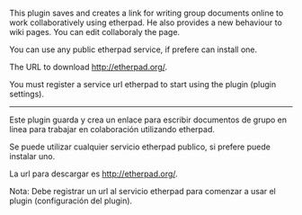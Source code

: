 This plugin saves and creates a link for writing group documents online to work collaboratively using etherpad.
He also provides a new behaviour to wiki pages. You can edit collaboraly the page.

You can use any public etherpad service, if prefere can install one.

The URL to download http://etherpad.org/.

You must register a service url etherpad to start using the plugin (plugin settings).

---------------------------------------------------------------------------------

Este plugin guarda y crea un enlace para escribir documentos de grupo en linea para trabajar en colaboración utilizando etherpad.

Se puede utilizar cualquier servicio etherpad publico, si prefere puede instalar uno.

La url para descargar es http://etherpad.org/.

Nota: Debe registrar un url al servicio etherpad para comenzar a usar el plugin (configuración del plugin).
